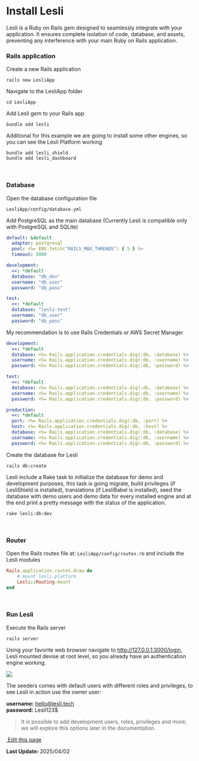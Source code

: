 
# Install Lesli 
Lesli is a Ruby on Rails gem designed to seamlessly integrate with your application. It ensures complete isolation of code, database, and assets, preventing any interference with your main Ruby on Rails application.

### Rails application 

Create a new Rails application

```shell
rails new LesliApp
```

Navigate to the LesliApp folder

```shell
cd LesliApp
```

Add Lesli gem to your Rails app

```shell
bundle add lesli
```


Additional for this example we are going to install some other engines, so you can see the Lesli Platform working

```shell
bundle add lesli_shield
bundle add lesli_dashboard
```

<br/>

### Database 

Open the database configuration file

```
LesliApp/config/database.yml
```

Add PostgreSQL as the main database (Currently Lesli is compatible only with PostgreSQL and SQLite)

```yml
default: &default
  adapter: postgresql
  pool: <%= ENV.fetch("RAILS_MAX_THREADS") { 5 } %>
  timeout: 5000

development:
  <<: *default
  database: "db_dev"
  username: "db_user"
  password: "db_pass"

test:
  <<: *default
  database: "lesli-test"
  username: "db_user"
  password: "db_pass"
```

My recommendation is to use Rails Credentials or AWS Secret Manager

```yml
development:
  <<: *default
  database: <%= Rails.application.credentials.dig(:db, :database) %>
  username: <%= Rails.application.credentials.dig(:db, :username) %>
  password: <%= Rails.application.credentials.dig(:db, :password) %>

test:
  <<: *default
  database: <%= Rails.application.credentials.dig(:db, :database) %>
  username: <%= Rails.application.credentials.dig(:db, :username) %>
  password: <%= Rails.application.credentials.dig(:db, :password) %>

production:
  <<: *default
  port: <%= Rails.application.credentials.dig(:db, :port) %>
  host: <%= Rails.application.credentials.dig(:db, :host) %>
  database: <%= Rails.application.credentials.dig(:db, :database) %>
  username: <%= Rails.application.credentials.dig(:db, :username) %>
  password: <%= Rails.application.credentials.dig(:db, :password) %>
```

Create the database for Lesli

```shell
rails db:create
```

Lesli include a Rake task to initialize the database for demo and development purposes, this task is going migrate, build privileges (if LesliShield is installed), translations (if LesliBabel is installed), seed the database with demo users and demo data for every installed engine and at the end print a pretty message with the status of the application.

```shell
rake lesli:db:dev
```


<br/>

### Router 

Open the Rails routes file at: `LesliApp/config/routes.rb` and include the Lesli modules

```ruby
Rails.application.routes.draw do
    # mount lesli platform
    Lesli::Routing.mount
end
```


<br/>

### Run Lesli 

Execute the Rails server

```shell
rails server
```

Using your favorite web browser navigate to <a href="http://127.0.0.1:3000" targer="_blank">http://127.0.0.1:3000/login</a>, Lesli mounted devise at root level, so you already have an authentication engine working.

<lesli-browser url="login">
    <img src="/images/engines/shield/screenshot-login.png">
</browser>

The seeders comes with default users with different roles and privileges, to see Lesli in action use the owner user:

__username:__ hello@lesli.tech <br/>
__password:__ Lesli123$


> It is possible to add development users, roles, privileges and more; we will explore this options later in the documentation.




<section class="lesli-markdown-info">
    <p><a target="blank" href="https://github.com/LesliTech/Lesli/tree/master/docs/getting-started/installation.md"><i class="ri-external-link-fill"></i>&nbsp;Edit this page</a><p/>
    <p><b>Last Update: </b>2025/04/02</p>
</section>

<!-- This code was automatically generated -->
<!-- to update this docs please run rake docs:build -->

